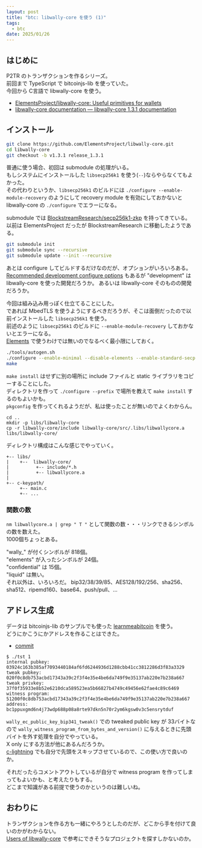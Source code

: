 ```yaml
---
layout: post
title: "btc: libwally-core を使う (1)"
tags:
  - btc
date: 2025/01/26
---
```


## はじめに

P2TR のトランザクションを作るシリーズ。  
前回まで TypeScript で bitcoinjs-lib を使っていた。  
今回から C言語で libwally-core を使う。

* [ElementsProject/libwally-core: Useful primitives for wallets](https://github.com/ElementsProject/libwally-core)
* [libwally-core documentation — libwally-core 1.3.1 documentation](https://wally.readthedocs.io/en/release_1.3.1/index.html)

## インストール

```bash
git clone https://github.com/ElementsProject/libwally-core.git
cd libwally-core
git checkout -b v1.3.1 release_1.3.1
```

普通に使う場合、初回は submodule の処理がいる。  
もしシステムにインストールした `libsecp256k1` を使う(`--`)ならやらなくてもよかった。  
その代わりというか、`libsecp256k1` のビルドには `./configure --enable-module-recovery` のようにして recovery module を有効にしておかないと libwally-core の `./configure` でエラーになる。

submodule では [BlockstreamResearch/secp256k1-zkp](https://github.com/BlockstreamResearch/secp256k1-zkp) を持ってきている。  
以前は ElementsProject だったが BlockstreamResearch に移動したようである。

```bash
git submodule init
git submodule sync --recursive
git submodule update --init --recursive
```

あとは configure してビルドするだけなのだが、オプションがいろいろある。  
[Recommended development configure options](https://github.com/ElementsProject/libwally-core/tree/release_1.3.1?tab=readme-ov-file#recommended-development-configure-options) もあるが "development" は libwally-core を使った開発だろうか。
あるいは libwally-core そのものの開発だろうか。

今回は組み込み用っぽく仕立てることにした。  
であれば MbedTLS を使うようにするべきだろうが、そこは面倒だったので以前インストールした `libsecp256k1` を使う。  
前述のように `libsecp256k1` のビルドに `--enable-module-recovery` しておかないとエラーになる。  
[Elements](https://blockstream.com/elements/) で使うわけでは無いのでなるべく最小限にしておく。

```bash
./tools/autogen.sh
./configure --enable-minimal --disable-elements --enable-standard-secp --with-system-secp256k1 --disable-shared
make
```

`make install` はせずに別の場所に include ファイルと static ライブラリをコピーすることにした。  
ディレクトリを作って `./configure --prefix` で場所を教えて `make install` するのもよいかも。  
`pkgconfig` を作ってくれるようだが、私は使ったことが無いのでよくわからん。

```
cd ..
mkdir -p libs/libwally-core
cp -r libwally-core/include libwally-core/src/.libs/libwallycore.a libs/libwally-core/
```

ディレクトリ構成はこんな感じでやっていく。

```
+-- libs/
|    +--  libwally-core/
|          +-- include/*.h
|          +-- libwallycore.a
|
+-- c-keypath/
     +-- main.c
     +-- ...
```

### 関数の数

`nm libwallycore.a | grep " T "` として関数の数・・・リンクできるシンボルの数を数えた。  
1000個ちょっとある。

"wally_" が付くシンボルが 818個。  
"elements" が入ったシンボルが 24個。  
"confidential" は 15個。  
"liquid" は無い。   
それ以外は、いろいろだ。
bip32/38/39/85、AES128/192/256、sha256、sha512、ripemd160、base64、push/pull、...



## アドレス生成

データは bitcoinjs-lib のサンプルでも使った [learnmeabitcoin](https://learnmeabitcoin.com/technical/upgrades/taproot/#example-1-key-path-spend) を使う。  
どうにかこうにかアドレスを作ることはできた。

* [commit](https://github.com/hirokuma/c-keypath/blob/d9e2fbd92f0541c9ad1c2e72bf546a263364469a/main.c)

```console
$ ./tst 1
internal pubkey: 03924c163b385af7093440184af6fd6244936d1288cbb41cc3812286d3f83a3329
tweak pubkey:    020f0c8db753acbd17343a39c2f3f4e35e4be6da749f9e35137ab220e7b238a667
tweak privkey:   37f0f35933e8b52e6210dca589523ea5b66827b4749c49456e62fae4c89c6469
witness program: 51200f0c8db753acbd17343a39c2f3f4e35e4be6da749f9e35137ab220e7b238a667
address: bc1ppuxgmd6n4j73wdp688p08a8rte97dkn5n70r2ym6kgsw0v3c5ensrytduf
```

`wally_ec_public_key_bip341_tweak()` での tweaked public key が 33バイトなので
`wally_witness_program_from_bytes_and_version()` に与えるときに先頭バイトを外す処理を自分でやっている。  
X only にする方法が他にあるんだろうか。  
[c-lightning](https://github.com/ElementsProject/lightning/blob/0c6aa38bd57fd5bc3a042da742de6059799f28a7/bitcoin/script.c#L361-L362) でも自分で先頭をスキップさせているので、この使い方で良いのか。

それだったらコメントアウトしているが自分で witness program を作ってしまってもよいかも、と考えたりもする。  
どこまで知識がある前提で使うのかというのは難しいね。

## おわりに

トランザクションを作る方も一緒にやろうとしたのだが、どこから手を付けて良いのかがわからない。  
[Users of libwally-core](https://github.com/ElementsProject/libwally-core?tab=readme-ov-file#users-of-libwally-core) で参考にできそうなプロジェクトを探すしかないのか。
